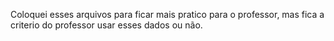 Coloquei esses arquivos para ficar mais pratico para o professor, mas fica a criterio do professor usar esses dados ou não.